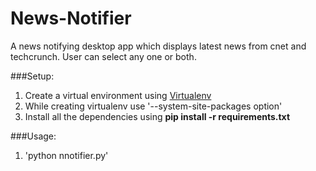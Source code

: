 # News-Notifier
A news notifying desktop app which displays latest news from cnet and techcrunch. User can select  any one or both. 


###Setup:
1. Create a virtual environment using [Virtualenv](http://docs.python-guide.org/en/latest/dev/virtualenvs/#virtual-environments)
2. While creating virtualenv use '--system-site-packages option'
3. Install all the dependencies using **pip install -r requirements.txt**

###Usage:
1. 'python nnotifier.py'
